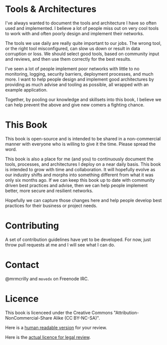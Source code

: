 # Tools & Architectures
I've always wanted to document the tools and architecture I have so often used and implemented. I believe a lot of people miss out on very cool tools to work with and often poorly design and implement their networks.

The tools we use daily are really quite important to our jobs. The wrong tool, or the right tool misconfigured, can slow us down or result in data corruption or loss. We should select good tools, based on community input and reviews, and then use them correctly for the best results.

I've seen a lot of people implement poor networks with little to no monitoring, logging, security barriers, deployment processes, and much more. I want to help people design and implement good architectures by providing as much advise and tooling as possible, all wrapped with an example application.

Together, by pooling our knowledge and skillsets into this book, I believe we can help prevent the above and give new comers a fighting chance.

# This Book
This book is open-source and is intended to be shared in a non-commercial manner with everyone who is willing to give it the time. Please spread the word.

This book is also a place for me (and you) to continuously document the tools, processes, and architectures I deploy on a near daily basis. This book is intended to grow with time and collaboration. It will hopefully evolve as our industry shifts and morphs into something different from what it was only six months ago. If we can keep this book up to date with community driven best practices and advise, then we can help people implement better, more secure and resilient networks.

Hopefully we can capture those changes here and help people develop best practices for their business or project needs.

# Contributing
A set of contribution guidelines have yet to be developed. For now, just throw pull requests at me and I will see what I can do.

# Contact
@mrmcrilly and `movedx` on Freenode IRC.

# Licence
This book is licenceed under the Creative Commons "Attribution-NonCommercial-Share Alike (CC BY-NC-SA)".

Here is a [human readable version](http://creativecommons.org/licenses/by-nc-sa/4.0/) for your review.

Here is the [actual licence for legal review](http://creativecommons.org/licenses/by-nc-sa/4.0/legalcode).